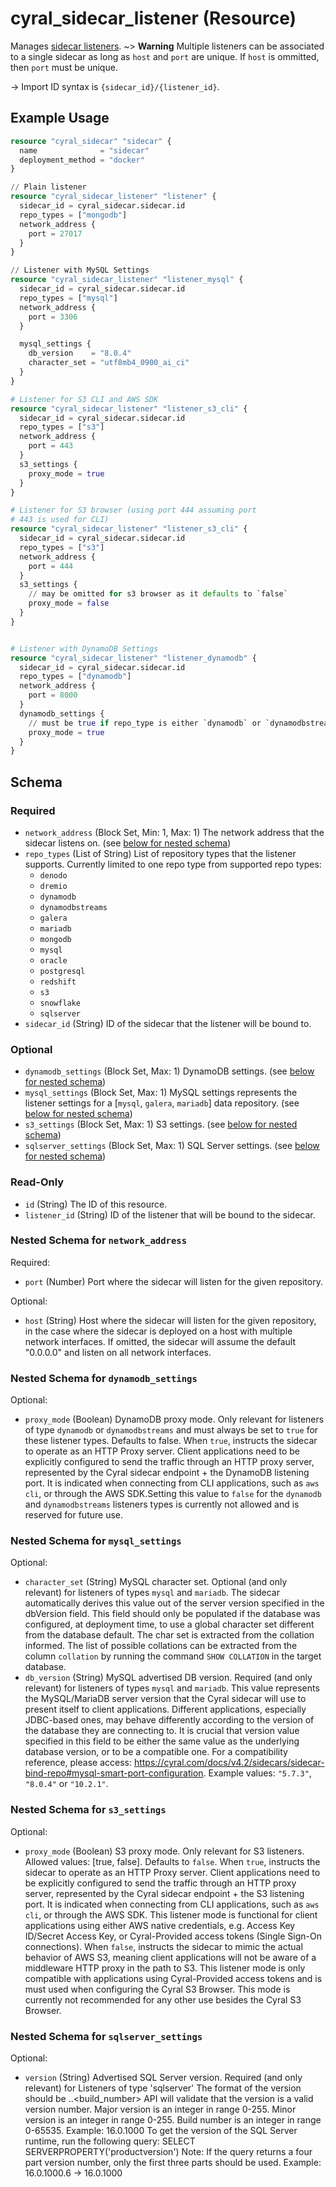 # cyral_sidecar_listener (Resource)

Manages [sidecar listeners](https://cyral.com/docs/sidecars/sidecar-listeners).
~> **Warning** Multiple listeners can be associated to a single sidecar as long as `host` and `port` are unique. If `host` is ommitted, then `port` must be unique.

-> Import ID syntax is `{sidecar_id}/{listener_id}`.

## Example Usage

```terraform
resource "cyral_sidecar" "sidecar" {
  name              = "sidecar"
  deployment_method = "docker"
}

// Plain listener
resource "cyral_sidecar_listener" "listener" {
  sidecar_id = cyral_sidecar.sidecar.id
  repo_types = ["mongodb"]
  network_address {
    port = 27017
  }
}

// Listener with MySQL Settings
resource "cyral_sidecar_listener" "listener_mysql" {
  sidecar_id = cyral_sidecar.sidecar.id
  repo_types = ["mysql"]
  network_address {
    port = 3306
  }

  mysql_settings {
    db_version    = "8.0.4"
    character_set = "utf8mb4_0900_ai_ci"
  }
}

# Listener for S3 CLI and AWS SDK
resource "cyral_sidecar_listener" "listener_s3_cli" {
  sidecar_id = cyral_sidecar.sidecar.id
  repo_types = ["s3"]
  network_address {
    port = 443
  }
  s3_settings {
    proxy_mode = true
  }
}

# Listener for S3 browser (using port 444 assuming port
# 443 is used for CLI)
resource "cyral_sidecar_listener" "listener_s3_cli" {
  sidecar_id = cyral_sidecar.sidecar.id
  repo_types = ["s3"]
  network_address {
    port = 444
  }
  s3_settings {
    // may be omitted for s3 browser as it defaults to `false`
    proxy_mode = false
  }
}


# Listener with DynamoDB Settings
resource "cyral_sidecar_listener" "listener_dynamodb" {
  sidecar_id = cyral_sidecar.sidecar.id
  repo_types = ["dynamodb"]
  network_address {
    port = 8000
  }
  dynamodb_settings {
    // must be true if repo_type is either `dynamodb` or `dynamodbstreams`
    proxy_mode = true
  }
}
```

<!-- schema generated by tfplugindocs -->

## Schema

### Required

- `network_address` (Block Set, Min: 1, Max: 1) The network address that the sidecar listens on. (see [below for nested schema](#nestedblock--network_address))
- `repo_types` (List of String) List of repository types that the listener supports. Currently limited to one repo type from supported repo types:
  - `denodo`
  - `dremio`
  - `dynamodb`
  - `dynamodbstreams`
  - `galera`
  - `mariadb`
  - `mongodb`
  - `mysql`
  - `oracle`
  - `postgresql`
  - `redshift`
  - `s3`
  - `snowflake`
  - `sqlserver`
- `sidecar_id` (String) ID of the sidecar that the listener will be bound to.

### Optional

- `dynamodb_settings` (Block Set, Max: 1) DynamoDB settings. (see [below for nested schema](#nestedblock--dynamodb_settings))
- `mysql_settings` (Block Set, Max: 1) MySQL settings represents the listener settings for a [`mysql`, `galera`, `mariadb`] data repository. (see [below for nested schema](#nestedblock--mysql_settings))
- `s3_settings` (Block Set, Max: 1) S3 settings. (see [below for nested schema](#nestedblock--s3_settings))
- `sqlserver_settings` (Block Set, Max: 1) SQL Server settings. (see [below for nested schema](#nestedblock--sqlserver_settings))

### Read-Only

- `id` (String) The ID of this resource.
- `listener_id` (String) ID of the listener that will be bound to the sidecar.

<a id="nestedblock--network_address"></a>

### Nested Schema for `network_address`

Required:

- `port` (Number) Port where the sidecar will listen for the given repository.

Optional:

- `host` (String) Host where the sidecar will listen for the given repository, in the case where the sidecar is deployed on a host with multiple network interfaces. If omitted, the sidecar will assume the default "0.0.0.0" and listen on all network interfaces.

<a id="nestedblock--dynamodb_settings"></a>

### Nested Schema for `dynamodb_settings`

Optional:

- `proxy_mode` (Boolean) DynamoDB proxy mode. Only relevant for listeners of type `dynamodb` or `dynamodbstreams` and must always be set to `true` for these listener types. Defaults to false. When `true`, instructs the sidecar to operate as an HTTP Proxy server. Client applications need to be explicitly configured to send the traffic through an HTTP proxy server, represented by the Cyral sidecar endpoint + the DynamoDB listening port. It is indicated when connecting from CLI applications, such as `aws cli`, or through the AWS SDK.Setting this value to `false` for the `dynamodb` and `dynamodbstreams` listeners types is currently not allowed and is reserved for future use.

<a id="nestedblock--mysql_settings"></a>

### Nested Schema for `mysql_settings`

Optional:

- `character_set` (String) MySQL character set. Optional (and only relevant) for listeners of types `mysql` and `mariadb`. The sidecar automatically derives this value out of the server version specified in the dbVersion field. This field should only be populated if the database was configured, at deployment time, to use a global character set different from the database default. The char set is extracted from the collation informed. The list of possible collations can be extracted from the column `collation` by running the command `SHOW COLLATION` in the target database.
- `db_version` (String) MySQL advertised DB version. Required (and only relevant) for listeners of types `mysql` and `mariadb`. This value represents the MySQL/MariaDB server version that the Cyral sidecar will use to present itself to client applications. Different applications, especially JDBC-based ones, may behave differently according to the version of the database they are connecting to. It is crucial that version value specified in this field to be either the same value as the underlying database version, or to be a compatible one. For a compatibility reference, please access: https://cyral.com/docs/v4.2/sidecars/sidecar-bind-repo#mysql-smart-port-configuration. Example values: `"5.7.3"`, `"8.0.4"` or `"10.2.1"`.

<a id="nestedblock--s3_settings"></a>

### Nested Schema for `s3_settings`

Optional:

- `proxy_mode` (Boolean) S3 proxy mode. Only relevant for S3 listeners. Allowed values: [true, false]. Defaults to `false`. When `true`, instructs the sidecar to operate as an HTTP Proxy server. Client applications need to be explicitly configured to send the traffic through an HTTP proxy server, represented by the Cyral sidecar endpoint + the S3 listening port. It is indicated when connecting from CLI applications, such as `aws cli`, or through the AWS SDK. This listener mode is functional for client applications using either AWS native credentials, e.g. Access Key ID/Secret Access Key, or Cyral-Provided access tokens (Single Sign-On connections). When `false`, instructs the sidecar to mimic the actual behavior of AWS S3, meaning client applications will not be aware of a middleware HTTP proxy in the path to S3. This listener mode is only compatible with applications using Cyral-Provided access tokens and is must used when configuring the Cyral S3 Browser. This mode is currently not recommended for any other use besides the Cyral S3 Browser.

<a id="nestedblock--sqlserver_settings"></a>

### Nested Schema for `sqlserver_settings`

Optional:

- `version` (String) Advertised SQL Server version. Required (and only relevant) for Listeners of type 'sqlserver' The format of the version should be <major>.<minor>.<build_number> API will validate that the version is a valid version number. Major version is an integer in range 0-255. Minor version is an integer in range 0-255. Build number is an integer in range 0-65535. Example: 16.0.1000 To get the version of the SQL Server runtime, run the following query: SELECT SERVERPROPERTY('productversion') Note: If the query returns a four part version number, only the first three parts should be used. Example: 16.0.1000.6 -> 16.0.1000
